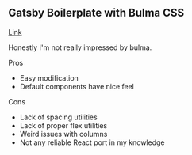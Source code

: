 ## Gatsby Boilerplate with Bulma CSS

[Link](https://nifty-fermat-651e36.netlify.com/)

Honestly I'm not really impressed by bulma.

Pros

* Easy modification
* Default components have nice feel

Cons

* Lack of spacing utilities
* Lack of proper flex utilities
* Weird issues with columns
* Not any reliable React port in my knowledge
